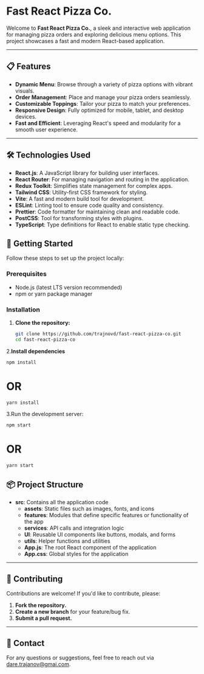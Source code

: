 # Fast React Pizza Co.

Welcome to **Fast React Pizza Co.**, a sleek and interactive web application for managing pizza orders and exploring delicious menu options. This project showcases a fast and modern React-based application.

---

## 📋 Features

- **Dynamic Menu**: Browse through a variety of pizza options with vibrant visuals.
- **Order Management**: Place and manage your pizza orders seamlessly.
- **Customizable Toppings**: Tailor your pizza to match your preferences.
- **Responsive Design**: Fully optimized for mobile, tablet, and desktop devices.
- **Fast and Efficient**: Leveraging React's speed and modularity for a smooth user experience.

---

## 🛠️ Technologies Used

- **React.js**: A JavaScript library for building user interfaces.
- **React Router**: For managing navigation and routing in the application.
- **Redux Toolkit**: Simplifies state management for complex apps.
- **Tailwind CSS**: Utility-first CSS framework for styling.
- **Vite**: A fast and modern build tool for development.
- **ESLint**: Linting tool to ensure code quality and consistency.
- **Prettier**: Code formatter for maintaining clean and readable code.
- **PostCSS**: Tool for transforming styles with plugins.
- **TypeScript**: Type definitions for React to enable static type checking.

## 🏃 Getting Started

Follow these steps to set up the project locally:

### Prerequisites

- Node.js (latest LTS version recommended)
- npm or yarn package manager

### Installation

1. **Clone the repository:**

   ```bash
   git clone https://github.com/trajnovd/fast-react-pizza-co.git
   cd fast-react-pizza-co
   ```

2.**Install dependencies**

`npm install`

# OR

`yarn install`

3.Run the development server:

`npm start`

# OR

`yarn start`

## 📦 Project Structure

- **src**: Contains all the application code
  - **assets**: Static files such as images, fonts, and icons
  - **features**: Modules that define specific features or functionality of the app
  - **services**: API calls and integration logic
  - **UI**: Reusable UI components like buttons, modals, and forms
  - **utils**: Helper functions and utilities
  - **App.js**: The root React component of the application
  - **App.css**: Global styles for the application

---

## 🤝 Contributing

Contributions are welcome! If you'd like to contribute, please:

1. **Fork the repository.**
2. **Create a new branch** for your feature/bug fix.
3. **Submit a pull request.**

---

## 📧 Contact

For any questions or suggestions, feel free to reach out via [dare.trajanov@gmai.com](mailto:dare.trajanov@gmail.com).
